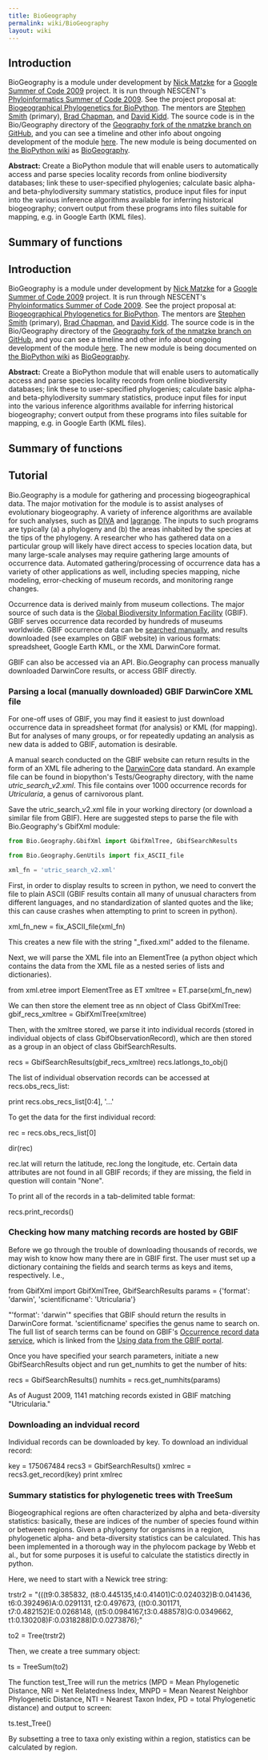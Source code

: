 ```yaml
---
title: BioGeography
permalink: wiki/BioGeography
layout: wiki
---
```


Introduction
------------

BioGeography is a module under development by [Nick
Matzke](User%3AMatzke "wikilink") for a [Google Summer of Code
2009](http://socghop.appspot.com/program/home/google/gsoc2009) project.
It is run through NESCENT's [Phyloinformatics Summer of Code
2009](https://www.nescent.org/wg_phyloinformatics/Phyloinformatics_Summer_of_Code_2009).
See the project proposal at: [Biogeographical Phylogenetics for
BioPython](http://socghop.appspot.com/student_project/show/google/gsoc2009/nescent/t124022798250).
The mentors are [Stephen Smith](http://blackrim.org/) (primary), [Brad
Chapman](http://bcbio.wordpress.com/), and [David
Kidd](http://evoviz.nescent.org/). The source code is in the
Bio/Geography directory of the [Geography fork of the nmatzke branch on
GitHub](http://github.com/nmatzke/biopython/tree/Geography), and you can
see a timeline and other info about ongoing development of the module
[here](http://biopython.org/wiki/BioGeography). The new module is being
documented on [the BioPython
wiki](http://www.biopython.org/wiki/Main_Page) as
[BioGeography](http://biopython.org/wiki/BioGeography).

**Abstract:** Create a BioPython module that will enable users to
automatically access and parse species locality records from online
biodiversity databases; link these to user-specified phylogenies;
calculate basic alpha- and beta-phylodiversity summary statistics,
produce input files for input into the various inference algorithms
available for inferring historical biogeography; convert output from
these programs into files suitable for mapping, e.g. in Google Earth
(KML files).

Summary of functions
--------------------

Introduction
------------

BioGeography is a module under development by [Nick
Matzke](User%3AMatzke "wikilink") for a [Google Summer of Code
2009](http://socghop.appspot.com/program/home/google/gsoc2009) project.
It is run through NESCENT's [Phyloinformatics Summer of Code
2009](https://www.nescent.org/wg_phyloinformatics/Phyloinformatics_Summer_of_Code_2009).
See the project proposal at: [Biogeographical Phylogenetics for
BioPython](http://socghop.appspot.com/student_project/show/google/gsoc2009/nescent/t124022798250).
The mentors are [Stephen Smith](http://blackrim.org/) (primary), [Brad
Chapman](http://bcbio.wordpress.com/), and [David
Kidd](http://evoviz.nescent.org/). The source code is in the
Bio/Geography directory of the [Geography fork of the nmatzke branch on
GitHub](http://github.com/nmatzke/biopython/tree/Geography), and you can
see a timeline and other info about ongoing development of the module
[here](http://biopython.org/wiki/BioGeography). The new module is being
documented on [the BioPython
wiki](http://www.biopython.org/wiki/Main_Page) as
[BioGeography](http://biopython.org/wiki/BioGeography).

**Abstract:** Create a BioPython module that will enable users to
automatically access and parse species locality records from online
biodiversity databases; link these to user-specified phylogenies;
calculate basic alpha- and beta-phylodiversity summary statistics,
produce input files for input into the various inference algorithms
available for inferring historical biogeography; convert output from
these programs into files suitable for mapping, e.g. in Google Earth
(KML files).

Summary of functions
--------------------

Tutorial
--------

Bio.Geography is a module for gathering and processing biogeographical
data. The major motivation for the module is to assist analyses of
evolutionary biogeography. A variety of inference algorithms are
available for such analyses, such as
[DIVA](http://www.ebc.uu.se/systzoo/research/diva/manual/dmanual.html)
and [lagrange](http://code.google.com/p/lagrange/). The inputs to such
programs are typically (a) a phylogeny and (b) the areas inhabited by
the species at the tips of the phylogeny. A researcher who has gathered
data on a particular group will likely have direct access to species
location data, but many large-scale analyses may require gathering large
amounts of occurrence data. Automated gathering/processing of occurrence
data has a variety of other applications as well, including species
mapping, niche modeling, error-checking of museum records, and
monitoring range changes.

Occurrence data is derived mainly from museum collections. The major
source of such data is the [Global Biodiversity Information
Facility](http://www.gbif.org/) (GBIF). GBIF serves occurrence data
recorded by hundreds of museums worldwide. GBIF occurrence data can be
[searched manually](http://data.gbif.org/occurrences/), and results
downloaded (see examples on GBIF website) in various formats:
spreadsheet, Google Earth KML, or the XML DarwinCore format.

GBIF can also be accessed via an API. Bio.Geography can process manually
downloaded DarwinCore results, or access GBIF directly.

### Parsing a local (manually downloaded) GBIF DarwinCore XML file

For one-off uses of GBIF, you may find it easiest to just download
occurrence data in spreadsheet format (for analysis) or KML (for
mapping). But for analyses of many groups, or for repeatedly updating an
analysis as new data is added to GBIF, automation is desirable.

A manual search conducted on the GBIF website can return results in the
form of an XML file adhering to the
[DarwinCore](http://en.wikipedia.org/wiki/Darwin_Core) data standard. An
example file can be found in biopython's Tests/Geography directory, with
the name *utric\_search\_v2.xml*. This file contains over 1000
occurrence records for *Utricularia*, a genus of carnivorous plant.

Save the utric\_search\_v2.xml file in your working directory (or
download a similar file from GBIF). Here are suggested steps to parse
the file with Bio.Geography's GbifXml module:

``` python
from Bio.Geography.GbifXml import GbifXmlTree, GbifSearchResults

from Bio.Geography.GenUtils import fix_ASCII_file

xml_fn = 'utric_search_v2.xml'
```

First, in order to display results to screen in python, we need to
convert the file to plain ASCII (GBIF results contain all many of
unusual characters from different languages, and no standardization of
slanted quotes and the like; this can cause crashes when attempting to
print to screen in python).

xml\_fn\_new = fix\_ASCII\_file(xml\_fn)

This creates a new file with the string "\_fixed.xml" added to the
filename.

Next, we will parse the XML file into an ElementTree (a python object
which contains the data from the XML file as a nested series of lists
and dictionaries).

from xml.etree import ElementTree as ET xmltree = ET.parse(xml\_fn\_new)

We can then store the element tree as nn object of Class GbifXmlTree:
gbif\_recs\_xmltree = GbifXmlTree(xmltree)

Then, with the xmltree stored, we parse it into individual records
(stored in individual objects of class GbifObservationRecord), which are
then stored as a group in an object of class GbifSearchResults.

recs = GbifSearchResults(gbif\_recs\_xmltree) recs.latlongs\_to\_obj()

The list of individual observation records can be accessed at
recs.obs\_recs\_list:

print recs.obs\_recs\_list\[0:4\], '...'

To get the data for the first individual record:

rec = recs.obs\_recs\_list\[0\]

dir(rec)

rec.lat will return the latitude, rec.long the longitude, etc. Certain
data attributes are not found in all GBIF records; if they are missing,
the field in question will contain "None".

To print all of the records in a tab-delimited table format:

recs.print\_records()

### Checking how many matching records are hosted by GBIF

Before we go through the trouble of downloading thousands of records, we
may wish to know how many there are in GBIF first. The user must set up
a dictionary containing the fields and search terms as keys and items,
respectively. I.e.,

from GbifXml import GbifXmlTree, GbifSearchResults params = {'format':
'darwin', 'scientificname': 'Utricularia'}

"'format': 'darwin'" specifies that GBIF should return the results in
DarwinCore format. 'scientificname' specifies the genus name to search
on. The full list of search terms can be found on GBIF's [Occurrence
record data service](http://data.gbif.org/tutorial/services), which is
linked from the [Using data from the GBIF
portal](http://data.gbif.org/tutorial/services).

Once you have specified your search parameters, initiate a new
GbifSearchResults object and run get\_numhits to get the number of hits:

recs = GbifSearchResults() numhits = recs.get\_numhits(params)

As of August 2009, 1141 matching records existed in GBIF matching
"Utricularia."

### Downloading an indvidual record

Individual records can be downloaded by key. To download an individual
record:

key = 175067484 recs3 = GbifSearchResults() xmlrec =
recs3.get\_record(key) print xmlrec

### Summary statistics for phylogenetic trees with TreeSum

Biogeographical regions are often characterized by alpha and
beta-diversity statistics: basically, these are indices of the number of
species found within or between regions. Given a phylogeny for organisms
in a region, phylogenetic alpha- and beta-diversity statistics can be
calculated. This has been implemented in a thorough way in the phylocom
package by Webb et al., but for some purposes it is useful to calculate
the statistics directly in python.

Here, we need to start with a Newick tree string:

trstr2 = "(((t9:0.385832, (t8:0.445135,t4:0.41401)C:0.024032)B:0.041436,
t6:0.392496)A:0.0291131, t2:0.497673, ((t0:0.301171,
t7:0.482152)E:0.0268148, ((t5:0.0984167,t3:0.488578)G:0.0349662,
t1:0.130208)F:0.0318288)D:0.0273876);"

to2 = Tree(trstr2)

Then, we create a tree summary object:

ts = TreeSum(to2)

The function test\_Tree will run the metrics (MPD = Mean Phylogenetic
Distance, NRI = Net Relatedness Index, MNPD = Mean Nearest Neighbor
Phylogenetic Distance, NTI = Nearest Taxon Index, PD = total
Phylogenetic distance) and output to screen:

ts.test\_Tree()

By subsetting a tree to taxa only existing within a region, statistics
can be calculated by region.
